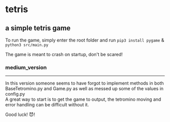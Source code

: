 # tetris
a simple tetris game
---
To run the game, simply enter the root folder and run ```pip3 install pygame``` & ```python3 src/main.py```

The game is meant to crash on startup, don't be scared!

### medium_version
---
In this version someone seems to have forgot to implement methods in both BaseTetromino.py and Game.py as well as messed up some of the values in config.py\
A great way to start is to get the game to output, the tetromino moving and error handling can be difficult without it.

Good luck! 😈!


